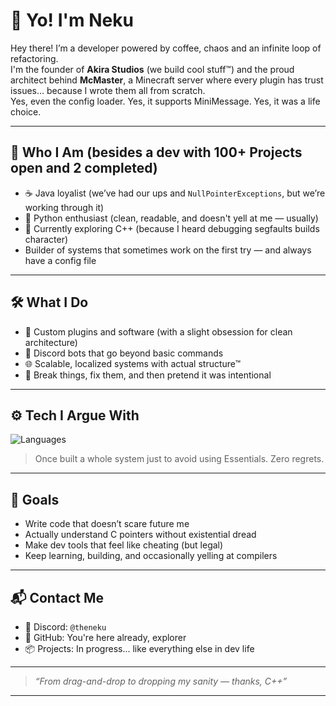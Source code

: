 # 👋 Yo! I'm Neku

Hey there! I’m a developer powered by coffee, chaos and an infinite loop of refactoring.  
I'm the founder of **Akira Studios** (we build cool stuff™) and the proud architect behind **McMaster**, a Minecraft server where every plugin has trust issues… because I wrote them all from scratch.  
Yes, even the config loader. Yes, it supports MiniMessage. Yes, it was a life choice.

---

## 🧠 Who I Am (besides a dev with 100+ Projects open and 2 completed)

- ☕ Java loyalist (we’ve had our ups and `NullPointerExceptions`, but we’re working through it)
- 🐍 Python enthusiast (clean, readable, and doesn't yell at me — usually)
- 🧠 Currently exploring C++ (because I heard debugging segfaults builds character)
- Builder of systems that sometimes work on the first try — and always have a config file

---

## 🛠️ What I Do

- 🔧 Custom plugins and software (with a slight obsession for clean architecture)
- 🧙 Discord bots that go beyond basic commands
- 🌐 Scalable, localized systems with actual structure™
- 🧪 Break things, fix them, and then pretend it was intentional

---

## ⚙️ Tech I Argue With

![Languages](https://skillicons.dev/icons?i=java,python,c++,c#,js,ts,html,css,mysql,sqlite,linux,eclipse,git,github,vscode)

> Once built a whole system just to avoid using Essentials. Zero regrets.

---

## 🎯 Goals

- Write code that doesn’t scare future me
- Actually understand C pointers without existential dread
- Make dev tools that feel like cheating (but legal)
- Keep learning, building, and occasionally yelling at compilers

---

## 📬 Contact Me

- 💬 Discord: `@theneku`
- 🐙 GitHub: You're here already, explorer
- 📦 Projects: In progress... like everything else in dev life

---

> _“From drag-and-drop to dropping my sanity — thanks, C++”_

---
